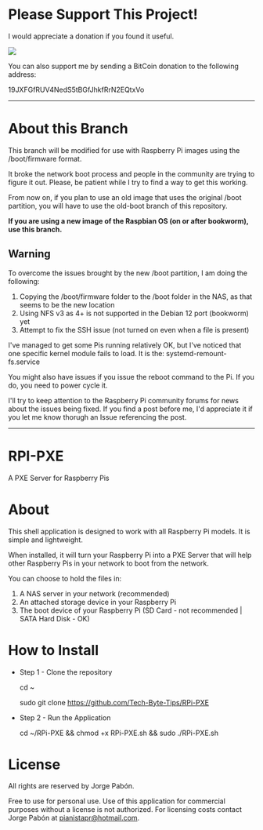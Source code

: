 # Please Support This Project!

I would appreciate a donation if you found it useful.

[![](https://www.paypalobjects.com/en_US/i/btn/btn_donateCC_LG.gif)](https://www.paypal.com/cgi-bin/webscr?cmd=_donations&business=53CD2WNX3698E&lc=US&item_name=PREngineer&item_number=RPi-PXE%2dServer&currency_code=USD&bn=PP%2dDonationsBF%3abtn_donateCC_LG%2egif%3aNonHosted)

You can also support me by sending a BitCoin donation to the following address:

19JXFGfRUV4NedS5tBGfJhkfRrN2EQtxVo

---

# About this Branch

This branch will be modified for use with Raspberry Pi images using the /boot/firmware format.

It broke the network boot process and people in the community are trying to figure it out.  Please, be patient while I try to find a way to get this working.

From now on, if you plan to use an old image that uses the original /boot partition, you will have to use the old-boot branch of this repository.

**If you are using a new image of the Raspbian OS (on or after bookworm), use this branch.**

## Warning

To overcome the issues brought by the new /boot partition, I am doing the following:

  1. Copying the /boot/firmware folder to the /boot folder in the NAS, as that seems to be the new location
  2. Using NFS v3 as 4+ is not supported in the Debian 12 port (bookworm) yet
  3. Attempt to fix the SSH issue (not turned on even when a file is present)

I've managed to get some Pis running relatively OK, but I've noticed that one specific kernel module fails to load.  It is the: systemd-remount-fs.service

You might also have issues if you issue the reboot command to the Pi.  If you do, you need to power cycle it.

I'll try to keep attention to the Raspberry Pi community forums for news about the issues being fixed.  If you find a post before me, I'd appreciate it if you let me know thorugh an Issue referencing the post.

---

# RPI-PXE

A PXE Server for Raspberry Pis

# About

This shell application is designed to work with all Raspberry Pi models.  It is simple and lightweight.

When installed, it will turn your Raspberry Pi into a PXE Server that will help other Raspberry Pis in your network to boot from the network.

You can choose to hold the files in:

  1. A NAS server in your network (recommended)
  2. An attached storage device in your Raspberry Pi
  3. The boot device of your Raspberry Pi (SD Card - not recommended | SATA Hard Disk - OK)



# How to Install

  * Step 1 - Clone the repository

    cd ~

    sudo git clone https://github.com/Tech-Byte-Tips/RPi-PXE
    
  * Step 2 - Run the Application

    cd ~/RPi-PXE && chmod +x RPi-PXE.sh && sudo ./RPi-PXE.sh

# License

All rights are reserved by Jorge Pabón.

Free to use for personal use.
Use of this application for commercial purposes without a license is not authorized.
For licensing costs contact Jorge Pabón at pianistapr@hotmail.com.
